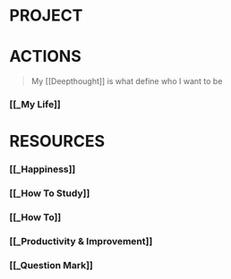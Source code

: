# PROJECT

# ACTIONS
> My [[Deepthought]] is what define who I want to be
### [[_My Life]]

# RESOURCES

### [[_Happiness]]

### [[_How To Study]]

### [[_How To]]

### [[_Productivity & Improvement]]

### [[_Question Mark]]


